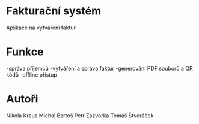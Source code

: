 # Fakturační systém
Aplikace na vytváření faktur

# Funkce
-správa příjemců
-vytváření a správa faktur
-generování PDF souborů a QR kódů
-offline přístup

# Autoři
Nikola Kraus
Michal Bartoš
Petr Zázvorka
Tomáš Štveráček
